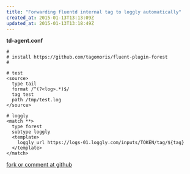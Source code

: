 ```yaml
---
title: "Forwarding fluentd internal tag to loggly automatically"
created_at: 2015-01-13T13:13:09Z
updated_at: 2015-01-13T13:18:49Z
---
```


<strong>td-agent.conf</strong>

    #
    # install https://github.com/tagomoris/fluent-plugin-forest
    #
    
    # test
    <source>
      type tail
      format /^(?<log>.*)$/
      tag test
      path /tmp/test.log
    </source>
    
    # loggly
    <match **>
      type forest
      subtype loggly
      <template>
        loggly_url https://logs-01.loggly.com/inputs/TOKEN/tag/${tag}
      </template>
    </match>

[fork or comment at github](https://gist.github.com/9bb797e46b1838797a8c)
